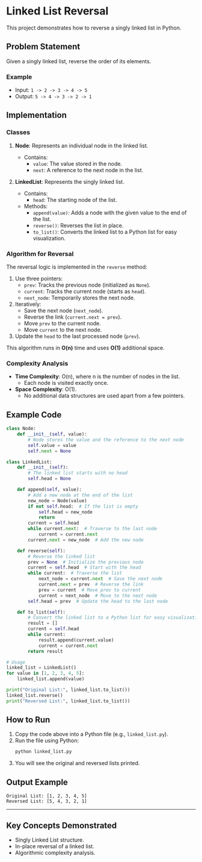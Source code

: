 
# Linked List Reversal

This project demonstrates how to reverse a singly linked list in Python. 

## Problem Statement
Given a singly linked list, reverse the order of its elements.

### Example
- Input: `1 -> 2 -> 3 -> 4 -> 5`
- Output: `5 -> 4 -> 3 -> 2 -> 1`

## Implementation

### Classes

1. **Node**:
   Represents an individual node in the linked list.
   - Contains:
     - `value`: The value stored in the node.
     - `next`: A reference to the next node in the list.

2. **LinkedList**:
   Represents the singly linked list.
   - Contains:
     - `head`: The starting node of the list.
   - Methods:
     - `append(value)`: Adds a node with the given value to the end of the list.
     - `reverse()`: Reverses the list in place.
     - `to_list()`: Converts the linked list to a Python list for easy visualization.

### Algorithm for Reversal

The reversal logic is implemented in the `reverse` method:
1. Use three pointers:
   - `prev`: Tracks the previous node (initialized as `None`).
   - `current`: Tracks the current node (starts as `head`).
   - `next_node`: Temporarily stores the next node.
2. Iteratively:
   - Save the next node (`next_node`).
   - Reverse the link (`current.next = prev`).
   - Move `prev` to the current node.
   - Move `current` to the next node.
3. Update the `head` to the last processed node (`prev`).

This algorithm runs in **O(n)** time and uses **O(1)** additional space.

### Complexity Analysis

- **Time Complexity**: O(n), where n is the number of nodes in the list.
  - Each node is visited exactly once.
- **Space Complexity**: O(1).
  - No additional data structures are used apart from a few pointers.

## Example Code

```python
class Node:
    def __init__(self, value):
        # Node stores the value and the reference to the next node
        self.value = value
        self.next = None

class LinkedList:
    def __init__(self):
        # The linked list starts with no head
        self.head = None

    def append(self, value):
        # Add a new node at the end of the list
        new_node = Node(value)
        if not self.head:  # If the list is empty
            self.head = new_node
            return
        current = self.head
        while current.next:  # Traverse to the last node
            current = current.next
        current.next = new_node  # Add the new node

    def reverse(self):
        # Reverse the linked list
        prev = None  # Initialize the previous node
        current = self.head  # Start with the head
        while current:  # Traverse the list
            next_node = current.next  # Save the next node
            current.next = prev  # Reverse the link
            prev = current  # Move prev to current
            current = next_node  # Move to the next node
        self.head = prev  # Update the head to the last node

    def to_list(self):
        # Convert the linked list to a Python list for easy visualization
        result = []
        current = self.head
        while current:
            result.append(current.value)
            current = current.next
        return result

# Usage
linked_list = LinkedList()
for value in [1, 2, 3, 4, 5]:
    linked_list.append(value)

print("Original List:", linked_list.to_list())
linked_list.reverse()
print("Reversed List:", linked_list.to_list())
```

## How to Run
1. Copy the code above into a Python file (e.g., `linked_list.py`).
2. Run the file using Python:
   ```bash
   python linked_list.py
   ```
3. You will see the original and reversed lists printed.

## Output Example

```
Original List: [1, 2, 3, 4, 5]
Reversed List: [5, 4, 3, 2, 1]
```

---

## Key Concepts Demonstrated
- Singly Linked List structure.
- In-place reversal of a linked list.
- Algorithmic complexity analysis.
